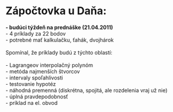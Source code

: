 <h1>Zápočtovka u Daňa:</h1><div><b>- budúci týždeň na prednáške (21.04.2011)</b></div><div>- 4 príklady za 22 bodov</div><div>- potrebné mať kalkulačku, ťahák, dvojhárok</div><div><br></div><div>Spomínal, že príklady budú z týchto oblastí:</div><div><br></div><div>- Lagrangeov interpolačný polynóm</div><div>- metóda najmenších štvorcov</div><div>- intervaly spoľahlivosti</div><div>- testovanie hypotéz</div><div>- náhodná premenná (diskrétna, spojitá, ale rozdelenia vraj už nie)</div><div>- úplná pravdepodobnosť</div><div>- príklad na el. obvod</div>